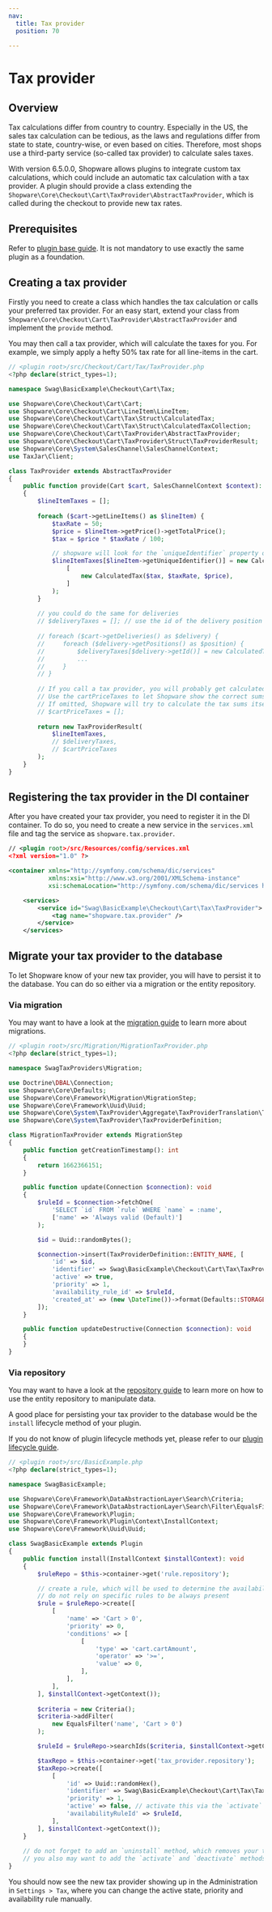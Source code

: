 ```yaml
---
nav:
  title: Tax provider
  position: 70

---
```


# Tax provider

## Overview

Tax calculations differ from country to country. Especially in the US, the sales tax calculation can be tedious, as the laws and regulations differ from state to state, country-wise, or even based on cities. Therefore, most shops use a third-party service (so-called tax provider) to calculate sales taxes.

With version 6.5.0.0, Shopware allows plugins to integrate custom tax calculations, which could include an automatic tax calculation with a tax provider. A plugin should provide a class extending the `Shopware\Core\Checkout\Cart\TaxProvider\AbstractTaxProvider`, which is called during the checkout to provide new tax rates.

## Prerequisites

Refer to [plugin base guide](../../plugin-base-guide). It is not mandatory to use exactly the same plugin as a foundation.

## Creating a tax provider

Firstly you need to create a class which handles the tax calculation or calls your preferred tax provider. For an easy start, extend your class from `Shopware\Core\Checkout\Cart\TaxProvider\AbstractTaxProvider` and implement the `provide` method.

You may then call a tax provider, which will calculate the taxes for you. For example, we simply apply a hefty 50% tax rate for all line-items in the cart.

```php
// <plugin root>/src/Checkout/Cart/Tax/TaxProvider.php
<?php declare(strict_types=1);

namespace Swag\BasicExample\Checkout\Cart\Tax;

use Shopware\Core\Checkout\Cart\Cart;
use Shopware\Core\Checkout\Cart\LineItem\LineItem;
use Shopware\Core\Checkout\Cart\Tax\Struct\CalculatedTax;
use Shopware\Core\Checkout\Cart\Tax\Struct\CalculatedTaxCollection;
use Shopware\Core\Checkout\Cart\TaxProvider\AbstractTaxProvider;
use Shopware\Core\Checkout\Cart\TaxProvider\Struct\TaxProviderResult;
use Shopware\Core\System\SalesChannel\SalesChannelContext;
use TaxJar\Client;

class TaxProvider extends AbstractTaxProvider
{
    public function provide(Cart $cart, SalesChannelContext $context): TaxProviderResult
    {
        $lineItemTaxes = [];
    
        foreach ($cart->getLineItems() as $lineItem) {
            $taxRate = 50;
            $price = $lineItem->getPrice()->getTotalPrice();
            $tax = $price * $taxRate / 100;

            // shopware will look for the `uniqueIdentifier` property of the lineItem to identify this lineItem even in nested-line-item structures
            $lineItemTaxes[$lineItem->getUniqueIdentifier()] = new CalculatedTaxCollection(
                [
                    new CalculatedTax($tax, $taxRate, $price),
                ]
            );
        }
        
        // you could do the same for deliveries
        // $deliveryTaxes = []; // use the id of the delivery position as keys, if you want to transmit delivery taxes
        
        // foreach ($cart->getDeliveries() as $delivery) {
        //     foreach ($delivery->getPositions() as $position) {
        //         $deliveryTaxes[$delivery->getId()] = new CalculatedTaxCollection(...);
        //         ...
        //     }
        // }
        
        // If you call a tax provider, you will probably get calculated tax sums for the whole cart
        // Use the cartPriceTaxes to let Shopware show the correct sums in the checkout
        // If omitted, Shopware will try to calculate the tax sums itself
        // $cartPriceTaxes = [];
        
        return new TaxProviderResult(
            $lineItemTaxes,
            // $deliveryTaxes,
            // $cartPriceTaxes
        );
    }
}
```

## Registering the tax provider in the DI container

After you have created your tax provider, you need to register it in the DI container. To do so, you need to create a new service in the `services.xml` file and tag the service as `shopware.tax.provider`.

```xml
// <plugin root>/src/Resources/config/services.xml
<?xml version="1.0" ?>

<container xmlns="http://symfony.com/schema/dic/services"
           xmlns:xsi="http://www.w3.org/2001/XMLSchema-instance"
           xsi:schemaLocation="http://symfony.com/schema/dic/services http://symfony.com/schema/dic/services/services-1.0.xsd">

    <services>
        <service id="Swag\BasicExample\Checkout\Cart\Tax\TaxProvider">
            <tag name="shopware.tax.provider" />
        </service>
    </services>
```

## Migrate your tax provider to the database

To let Shopware know of your new tax provider, you will have to persist it to the database. You can do so either via a migration or the entity repository.

### Via migration

You may want to have a look at the [migration guide](../../plugin-fundamentals/database-migrations) to learn more about migrations.

```php
// <plugin root>/src/Migration/MigrationTaxProvider.php
<?php declare(strict_types=1);

namespace SwagTaxProviders\Migration;

use Doctrine\DBAL\Connection;
use Shopware\Core\Defaults;
use Shopware\Core\Framework\Migration\MigrationStep;
use Shopware\Core\Framework\Uuid\Uuid;
use Shopware\Core\System\TaxProvider\Aggregate\TaxProviderTranslation\TaxProviderTranslationDefinition;
use Shopware\Core\System\TaxProvider\TaxProviderDefinition;

class MigrationTaxProvider extends MigrationStep
{
    public function getCreationTimestamp(): int
    {
        return 1662366151;
    }

    public function update(Connection $connection): void
    {
        $ruleId = $connection->fetchOne(
            'SELECT `id` FROM `rule` WHERE `name` = :name',
            ['name' => 'Always valid (Default)']
        );

        $id = Uuid::randomBytes();

        $connection->insert(TaxProviderDefinition::ENTITY_NAME, [
            'id' => $id,
            'identifier' => Swag\BasicExample\Checkout\Cart\Tax\TaxProvider::class, // your tax provider class
            'active' => true,
            'priority' => 1,
            'availability_rule_id' => $ruleId,
            'created_at' => (new \DateTime())->format(Defaults::STORAGE_DATE_TIME_FORMAT),
        ]);
    }

    public function updateDestructive(Connection $connection): void
    {
    }
}
```

### Via repository

You may want to have a look at the [repository guide](../../../../../concepts/framework/data-abstraction-layer#crud-operations) to learn more on how to use the entity repository to manipulate data.

A good place for persisting your tax provider to the database would be the `install` lifecycle method of your plugin.

If you do not know of plugin lifecycle methods yet, please refer to our [plugin lifecycle guide](../../plugin-fundamentals/plugin-lifecycle).

```php
// <plugin root>/src/BasicExample.php
<?php declare(strict_types=1);

namespace SwagBasicExample;

use Shopware\Core\Framework\DataAbstractionLayer\Search\Criteria;
use Shopware\Core\Framework\DataAbstractionLayer\Search\Filter\EqualsFilter;
use Shopware\Core\Framework\Plugin;
use Shopware\Core\Framework\Plugin\Context\InstallContext;
use Shopware\Core\Framework\Uuid\Uuid;

class SwagBasicExample extends Plugin
{
    public function install(InstallContext $installContext): void
    {
        $ruleRepo = $this->container->get('rule.repository');

        // create a rule, which will be used to determine the availability of your tax provider
        // do not rely on specific rules to be always present
        $rule = $ruleRepo->create([
            [
                'name' => 'Cart > 0',
                'priority' => 0,
                'conditions' => [
                    [
                        'type' => 'cart.cartAmount',
                        'operator' => '>=',
                        'value' => 0,
                    ],
                ],
            ],
        ], $installContext->getContext());
        
        $criteria = new Criteria();
        $criteria->addFilter(
            new EqualsFilter('name', 'Cart > 0')
        );

        $ruleId = $ruleRepo->searchIds($criteria, $installContext->getContext())->firstId();

        $taxRepo = $this->container->get('tax_provider.repository');
        $taxRepo->create([
            [
                'id' => Uuid::randomHex(),
                'identifier' => Swag\BasicExample\Checkout\Cart\Tax\TaxProvider::class,
                'priority' => 1,
                'active' => false, // activate this via the `activate` lifecycle method
                'availabilityRuleId' => $ruleId,
            ],
        ], $installContext->getContext());
    }
    
    // do not forget to add an `uninstall` method, which removes your tax providers, when the plugin is uninstalled
    // you also may want to add the `activate` and `deactivate` methods to activate and deactivate the tax providers
}
```

You should now see the new tax provider showing up in the Administration in `Settings > Tax`, where you can change the active state, priority and availability rule manually.
